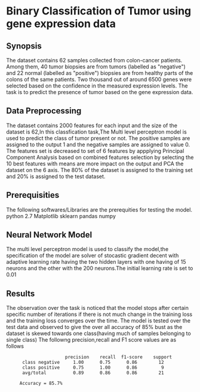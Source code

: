 # Binary Classification of Tumor using gene expression data
##
## Synopsis
The dataset contains 62 samples collected from colon-cancer patients. Among them, 40 tumor biopsies are from tumors (labelled as "negative") and 22 normal (labelled as "positive") biopsies are from healthy parts of the colons of the same patients. Two thousand out of around 6500 genes were selected based on the confidence in the measured expression levels.
The task is to predict the presence of tumor based on the gene expression data.


## Data Preprocessing 
The dataset contains 2000 features for each input and the size of the dataset is 62,In this classfication task,The Multi level perceptron model is used to predict the class of tumor present or not. The positive samples are assigned to the output 1 and the negative samples are assigned to value 0.
The features set is decreased to set of 6 features by appplying Principal Component Analysis based on combined features selection by selecting the 10 best features with means are more impact on the output and PCA the dataset on the 6 axis.
The 80% of the dataset is assigned to the training set and 20% is assigned to the test dataset.

## Prerequisities
The following softwares/Libraries are the prerequities for testing the model.
python 2.7
Matplotlib
sklearn
pandas
numpy

## Neural Network Model
The multi level perceptron model is used to classify the model,the specification of the model are solver of stocastic gradient decent with adaptive learning rate having the two hidden layers with one having of 15 neurons and the other with the 200 neurons.The initial learning rate is set to 0.01

## Results
The observation over the task is noticed that the model stops after certain specific number of iterations if there is not much change in the training loss and the training loss converges over the time. The model is tested over the test data and observed to give the over all accuracy of 85% bust as the dataset is skewed towards one class(having much of samples belonging to single class) The followng precision,recall and F1 score values are as follows 

                          precision    recall  f1-score    support
          class negative     1.00      0.75      0.86        12
          class positive     0.75      1.00      0.86         9
          avg/total          0.89      0.86      0.86        21
         
         Accuracy = 85.7%

